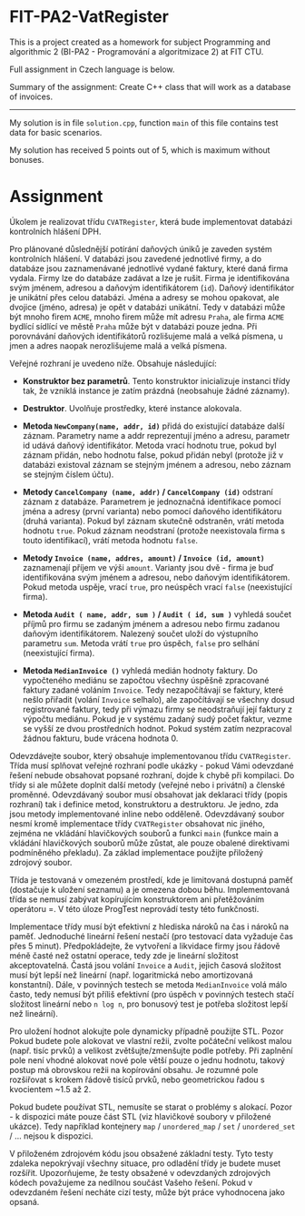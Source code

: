 # FIT-PA2-VatRegister

This is a project created as a homework for subject Programming and algorithmic 2 (BI-PA2 - Programování a algoritmizace 2) at FIT CTU.

Full assignment in Czech language is below.

Summary of the assignment: Create C++ class that will work as a database of invoices.

---

My solution is in file `solution.cpp`, function `main` of this file contains test data for basic scenarios.

My solution has received 5 points out of 5, which is maximum without bonuses.

# Assignment

Úkolem je realizovat třídu `CVATRegister`, která bude implementovat databázi kontrolních hlášení DPH.

Pro plánované důslednější potírání daňových úniků je zaveden systém kontrolních hlášení. V databázi jsou zavedené jednotlivé firmy, a do databáze jsou zaznamenávané jednotlivé vydané faktury, které daná firma vydala. Firmy lze do databáze zadávat a lze je rušit. Firma je identifikována svým jménem, adresou a daňovým identifikátorem (`id`). Daňový identifikátor je unikátní přes celou databázi. Jména a adresy se mohou opakovat, ale dvojice (jméno, adresa) je opět v databázi unikátní. Tedy v databázi může být mnoho firem `ACME`, mnoho firem může mít adresu `Praha`, ale firma `ACME` bydlící sídlící ve městě `Praha` může být v databázi pouze jedna. Při porovnávání daňových identifikátorů rozlišujeme malá a velká písmena, u jmen a adres naopak nerozlišujeme malá a velká písmena.

Veřejné rozhraní je uvedeno níže. Obsahuje následující:

- **Konstruktor bez parametrů**. Tento konstruktor inicializuje instanci třídy tak, že vzniklá instance je zatím prázdná (neobsahuje žádné záznamy).

- **Destruktor**. Uvolňuje prostředky, které instance alokovala.

- **Metoda `NewCompany(name, addr, id)`** přidá do existující databáze další záznam. Parametry name a addr reprezentují jméno a adresu, parametr id udává daňový identifikátor. Metoda vrací hodnotu true, pokud byl záznam přidán, nebo hodnotu false, pokud přidán nebyl (protože již v databázi existoval záznam se stejným jménem a adresou, nebo záznam se stejným číslem účtu).

- **Metody `CancelCompany (name, addr)` / `CancelCompany (id)`** odstraní záznam z databáze. Parametrem je jednoznačná identifikace pomocí jména a adresy (první varianta) nebo pomocí daňového identifikátoru (druhá varianta). Pokud byl záznam skutečně odstraněn, vrátí metoda hodnotu `true`. Pokud záznam neodstraní (protože neexistovala firma s touto identifikací), vrátí metoda hodnotu `false`.

- **Metody `Invoice (name, addres, amount)` / `Invoice (id, amount)`** zaznamenají příjem ve výši `amount`. Varianty jsou dvě - firma je buď identifikována svým jménem a adresou, nebo daňovým identifikátorem. Pokud metoda uspěje, vrací `true`, pro neúspěch vrací `false` (neexistující firma).

- **Metoda `Audit ( name, addr, sum )` / `Audit ( id, sum )`** vyhledá součet příjmů pro firmu se zadaným jménem a adresou nebo firmu zadanou daňovým identifikátorem. Nalezený součet uloží do výstupního parametru `sum`. Metoda vrátí `true` pro úspěch, `false` pro selhání (neexistující firma).

- **Metoda `MedianInvoice ()`** vyhledá medián hodnoty faktury. Do vypočteného mediánu se započtou všechny úspěšně zpracované faktury zadané voláním `Invoice`. Tedy nezapočítávají se faktury, které nešlo přiřadit (volání `Invoice` selhalo), ale započítávají se všechny dosud registrované faktury, tedy při výmazu firmy se neodstraňují její faktury z výpočtu mediánu. Pokud je v systému zadaný sudý počet faktur, vezme se vyšší ze dvou prostředních hodnot. Pokud systém zatím nezpracoval žádnou fakturu, bude vrácena hodnota 0.

Odevzdávejte soubor, který obsahuje implementovanou třídu `CVATRegister`. Třída musí splňovat veřejné rozhraní podle ukázky - pokud Vámi odevzdané řešení nebude obsahovat popsané rozhraní, dojde k chybě při kompilaci. Do třídy si ale můžete doplnit další metody (veřejné nebo i privátní) a členské proměnné. Odevzdávaný soubor musí obsahovat jak deklaraci třídy (popis rozhraní) tak i definice metod, konstruktoru a destruktoru. Je jedno, zda jsou metody implementované inline nebo odděleně. Odevzdávaný soubor nesmí kromě implementace třídy `CVATRegister` obsahovat nic jiného, zejména ne vkládání hlavičkových souborů a funkci `main` (funkce main a vkládání hlavičkových souborů může zůstat, ale pouze obalené direktivami podmíněného překladu). Za základ implementace použijte přiložený zdrojový soubor.

Třída je testovaná v omezeném prostředí, kde je limitovaná dostupná paměť (dostačuje k uložení seznamu) a je omezena dobou běhu. Implementovaná třída se nemusí zabývat kopírujícím konstruktorem ani přetěžováním operátoru =. V této úloze ProgTest neprovádí testy této funkčnosti.

Implementace třídy musí být efektivní z hlediska nároků na čas i nároků na paměť. Jednoduché lineární řešení nestačí (pro testovací data vyžaduje čas přes 5 minut). Předpokládejte, že vytvoření a likvidace firmy jsou řádově méně časté než ostatní operace, tedy zde je lineární složitost akceptovatelná. Častá jsou volání `Invoice` a `Audit`, jejich časová složitost musí být lepší než lineární (např. logaritmická nebo amortizovaná konstantní). Dále, v povinných testech se metoda `MedianInvoice` volá málo často, tedy nemusí být příliš efektivní (pro úspěch v povinných testech stačí složitost lineární nebo `n log n`, pro bonusový test je potřeba složitost lepší než lineární).

Pro uložení hodnot alokujte pole dynamicky případně použijte STL. Pozor Pokud budete pole alokovat ve vlastní režii, zvolte počáteční velikost malou (např. tisíc prvků) a velikost zvětšujte/zmenšujte podle potřeby. Při zaplnění pole není vhodné alokovat nové pole větší pouze o jednu hodnotu, takový postup má obrovskou režii na kopírování obsahu. Je rozumné pole rozšiřovat s krokem řádově tisíců prvků, nebo geometrickou řadou s kvocientem ~1.5 až 2.

Pokud budete používat STL, nemusíte se starat o problémy s alokací. Pozor - k dispozici máte pouze část STL (viz hlavičkové soubory v přiložené ukázce). Tedy například kontejnery `map` / `unordered_map` / `set` / `unordered_set` / ... nejsou k dispozici.

V přiloženém zdrojovém kódu jsou obsažené základní testy. Tyto testy zdaleka nepokrývají všechny situace, pro odladění třídy je budete muset rozšířit. Upozorňujeme, že testy obsažené v odevzdaných zdrojových kódech považujeme za nedílnou součást Vašeho řešení. Pokud v odevzdaném řešení necháte cizí testy, může být práce vyhodnocena jako opsaná.
